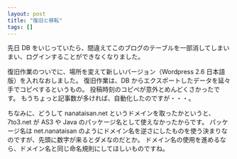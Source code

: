 ```yaml
---
layout: post
title: "復旧と移転"
tags: []
---
```


先日 DB をいじっていたら、間違えてこのブログのテーブルを一部消してしまいまい、ログインすることができなくなりました。

復旧作業のついでに、場所を変えて新しいバージョン（Wordpress 2.6 日本語版）を入れなおしました。
復旧作業は、DB からエクスポートしたデータを延々手でコピペするというもの。
投稿時刻のコピペが意外とめんどくさかったです。
もうちょっと記事数が多ければ、自動化したのですが・・・。

ちなみに、どうして nanataisan.net というドメインを取ったかというと、7to3.net が AS3 や Java のパッケージ名として使えなかったからです。
パッケージ名は net.nanataisan のようにドメイン名を逆さにしたものを使う決まりなのですが、先頭に数字が来るとダメなのだとか。
ドメイン名の使用を進めるなら、ドメイン名と同じ命名規則にしてほしいものですね。

